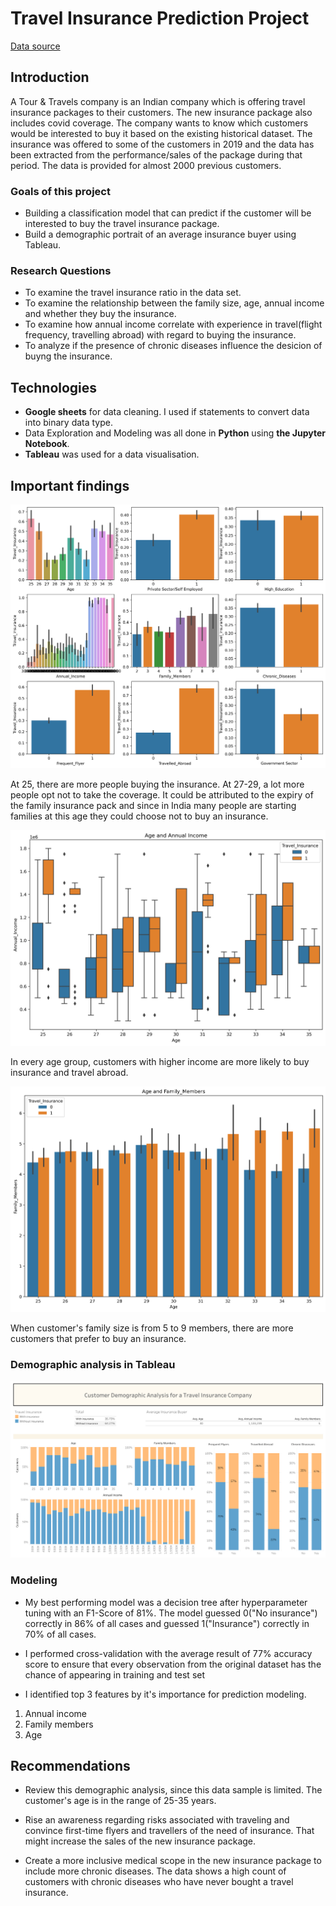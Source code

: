 # Travel Insurance Prediction Project

[Data source](https://www.kaggle.com/tejashvi14/travel-insurance-prediction-data)

## Introduction

A Tour & Travels company is an Indian company which is offering travel insurance packages to their customers. The new insurance package also includes covid coverage. The company wants to know which customers would be interested to buy it based on the existing historical dataset.
The insurance was offered to some of the customers in 2019 and the data has been extracted from the performance/sales of the package during that period. The data is provided for almost 2000 previous customers.

### Goals of this project

- Building a classification model that can predict if the customer will be interested to buy the travel insurance package.
- Build a demographic portrait of an average insurance buyer using Tableau.

### Research Questions

- To examine the travel insurance ratio in the data set.
- To examine the relationship between the family size, age, annual income and whether they buy the insurance.
- To examine how annual income correlate with experience in travel(flight frequency, travelling abroad) with regard to buying the insurance.
- To analyze if the presence of chronic diseases influence the desicion of buyng the insurance.

## Technologies

-  **Google sheets** for data cleaning. I used if statements to convert data into binary data type.
-  Data Exploration and Modeling was all done in **Python** using **the Jupyter Notebook**.
-  **Tableau** was used for a data visualisation.

## Important findings

![Travel insurance and all variables](Travel_insurance_variables.png)

At 25, there are more people buying the insurance. At 27-29, a lot more people opt not to take the coverage. It could be attributed to the expiry of the family insurance pack and since in India many people are starting families at this age they could choose not to buy an insurance.

![Age and annual income](Age_annual_income.png)

In every age group, customers with higher income are more likely to buy insurance and travel abroad.

![Age and family size](Age_family_size.png)

When customer's family size is from 5 to 9 members, there are more customers that prefer to buy an insurance.

### Demographic analysis in **Tableau**

![Dashboard](Dashboard.png)

### Modeling

-   My best performing model was a decision tree after hyperparameter tuning with an F1-Score of 81%. The model guessed 0("No insurance") correctly in 86% of all cases and guessed 1("Insurance") correctly in 70% of all cases. 
   
-   I performed cross-validation with the average result of 77% accuracy score to ensure that every observation from the original dataset has the chance of appearing in training and test set

-   I identified top 3 features by it's importance for prediction modeling.
   1) Annual income 
   2) Family members
   3) Age
    
## Recommendations  

-   Review this demographic analysis, since this data sample is limited. The customer's age is in the range of 25-35 years. 

-   Rise an awareness regarding risks associated with traveling and convince first-time flyers and travellers of the need of insurance. That might increase the sales of the new insurance package.

-   Create a more inclusive medical scope in the new insurance package to include more chronic diseases. The data shows a high count of customers with chronic diseases who have never bought a travel insurance.
